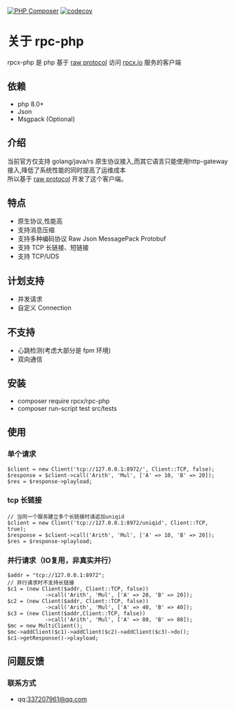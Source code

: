 [![PHP Composer](https://github.com/banzhang/rpcx-php/actions/workflows/php.yml/badge.svg)](https://github.com/banzhang/rpcx-php/actions/workflows/php.yml)
[![codecov](https://codecov.io/github/banzhang/rpcx-php/graph/badge.svg?token=J8ZGOEGQKR)](https://codecov.io/github/banzhang/rpcx-php)
# 关于 rpc-php

rpcx-php 是 php 基于 [raw protocol](https://doc.rpcx.io/part5/protocol.html)  访问 [rpcx.io](https://rpcx.io/) 服务的客户端  

## 依赖
- php 8.0+
- Json
- Msgpack (Optional)

## 介绍
当前官方仅支持 golang/java/rs 原生协议接入,而其它语言只能使用http-gateway接入,降低了系统性能的同时提高了运维成本  
所以基于 [raw protocol](https://doc.rpcx.io/part5/protocol.html) 开发了这个客户端。

## 特点

- 原生协议,性能高
- 支持消息压缩 
- 支持多种编码协议 Raw Json MessagePack Protobuf
- 支持 TCP 长链接、短链接
- 支持 TCP/UDS

## 计划支持
- 并发请求
- 自定义 Connection

## 不支持
- 心跳检测(考虑大部分是 fpm 环境)
- 双向通信

## 安装
- composer require rpcx/rpc-php
- composer run-script test src/tests

## 使用
### 单个请求
```
$client = new Client('tcp://127.0.0.1:8972/', Client::TCP, false);
$response = $client->call('Arith', 'Mul', ['A' => 10, 'B' => 20]);
$res = $response->playload;
```
### tcp 长链接
```
// 当同一个服务建立多个长链接时请追加uniqid
$client = new Client('tcp://127.0.0.1:8972/uniqid', Client::TCP, true);
$response = $client->call('Arith', 'Mul', ['A' => 10, 'B' => 20]);
$res = $response->playload;
```

### 并行请求（IO复用，非真实并行）
```
$addr = "tcp://127.0.0.1:8972";
// 并行请求时不支持长链接
$c1 = (new Client($addr, Client::TCP, false))
            ->call('Arith', 'Mul', ['A' => 20, 'B' => 20]);
$c2 = (new Client($addr, Client::TCP, false))
            ->call('Arith', 'Mul', ['A' => 40, 'B' => 40]);
$c3 = (new Client($addr,Client::TCP, false))
            ->call('Arith', 'Mul', ['A' => 80, 'B' => 80]);
$mc = new MultiClient();
$mc->addClient($c1)->addClient($c2)->addClient($c3)->do();
$c1->getResponse()->playload;
```

## 问题反馈
### 联系方式
- qq:337207961@qq.com
